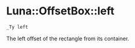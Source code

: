 # Luna::OffsetBox::left

```c++
_Ty left
```

The left offset of the rectangle from its container. 

